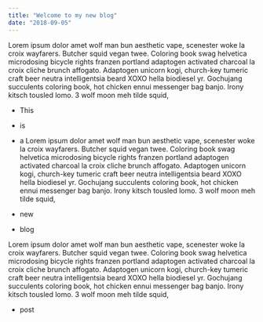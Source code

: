 ```yaml
---
title: "Welcome to my new blog"
date: "2018-09-05"
---
```


Lorem ipsum dolor amet wolf man bun aesthetic vape, scenester woke la croix wayfarers. Butcher squid vegan twee. Coloring book swag helvetica microdosing bicycle rights franzen portland adaptogen activated charcoal la croix cliche brunch affogato.<!-- end --> Adaptogen unicorn kogi, church-key tumeric craft beer neutra intelligentsia beard XOXO hella biodiesel yr. Gochujang succulents coloring book, hot chicken ennui messenger bag banjo. Irony kitsch tousled lomo. 3 wolf moon meh tilde squid,


* This
* is
* a
Lorem ipsum dolor amet wolf man bun aesthetic vape, scenester woke la croix wayfarers. Butcher squid vegan twee. Coloring book swag helvetica microdosing bicycle rights franzen portland adaptogen activated charcoal la croix cliche brunch affogato. Adaptogen unicorn kogi, church-key tumeric craft beer neutra intelligentsia beard XOXO hella biodiesel yr. Gochujang succulents coloring book, hot chicken ennui messenger bag banjo. Irony kitsch tousled lomo. 3 wolf moon meh tilde squid,

* new
* blog

Lorem ipsum dolor amet wolf man bun aesthetic vape, scenester woke la croix wayfarers. Butcher squid vegan twee. Coloring book swag helvetica microdosing bicycle rights franzen portland adaptogen activated charcoal la croix cliche brunch affogato. Adaptogen unicorn kogi, church-key tumeric craft beer neutra intelligentsia beard XOXO hella biodiesel yr. Gochujang succulents coloring book, hot chicken ennui messenger bag banjo. Irony kitsch tousled lomo. 3 wolf moon meh tilde squid,

* post